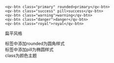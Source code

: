 ```
<qv-btn class="primary" rounded>primary</qv-btn>
<qv-btn class="success" pill>success</qv-btn>
<qv-btn class="warning">warning</qv-btn>
<qv-btn class="danger">danger</qv-btn>
<qv-btn class="royal">royal</qv-btn>
```

扁平风格

标签中添加rounded为圆角样式   
标签中添加pill为椭圆样式   
class为颜色主题
